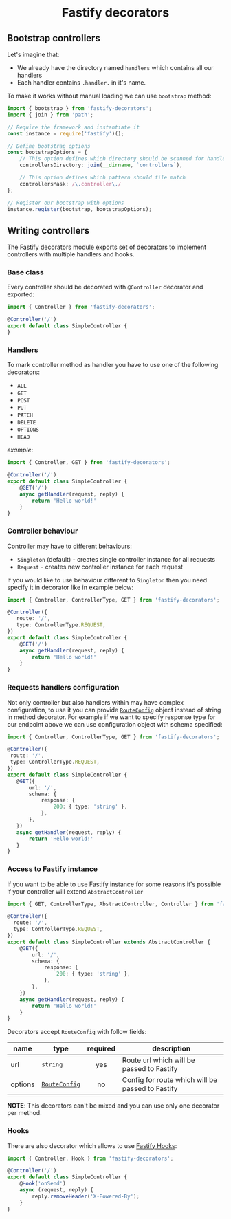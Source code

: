 <h1 align="center">Fastify decorators</h1>

## Bootstrap controllers
Let's imagine that:
- We already have the directory named `handlers` which contains all our handlers
- Each handler contains `.handler.` in it's name.

To make it works without manual loading we can use `bootstrap` method:
```typescript
import { bootstrap } from 'fastify-decorators';
import { join } from 'path';

// Require the framework and instantiate it
const instance = require('fastify')();

// Define bootstrap options
const bootstrapOptions = {
    // This option defines which directory should be scanned for handlers
    controllersDirectory: join(__dirname, `controllers`),

    // This option defines which pattern should file match
    controllersMask: /\.controller\./
};

// Register our bootstrap with options
instance.register(bootstrap, bootstrapOptions);
```

## Writing controllers

The Fastify decorators module exports set of decorators to implement controllers with multiple handlers and hooks.

### Base class

Every controller should be decorated with `@Controller` decorator and exported:
```typescript
import { Controller } from 'fastify-decorators';

@Controller('/')
export default class SimpleController {
}
```

### Handlers

To mark controller method as handler you have to use one of the following decorators:
- `ALL`
- `GET`
- `POST`
- `PUT`
- `PATCH`
- `DELETE`
- `OPTIONS`
- `HEAD`

*example*:
```typescript
import { Controller, GET } from 'fastify-decorators';

@Controller('/')
export default class SimpleController {
    @GET('/')
    async getHandler(request, reply) {
        return 'Hello world!'
    }
}
```

### Controller behaviour

Controller may have to different behaviours:
- `Singleton` (default) - creates single controller instance for all requests
- `Request` - creates new controller instance for each request

If you would like to use behaviour different to `Singleton` then you need specify it in decorator like in example below:

```typescript
import { Controller, ControllerType, GET } from 'fastify-decorators';

@Controller({
   route: '/',
   type: ControllerType.REQUEST,
})
export default class SimpleController {
    @GET('/')
    async getHandler(request, reply) {
        return 'Hello world!'
    }
}
```

### Requests handlers configuration

Not only controller but also handlers within may have complex configuration, to use it you can provide [`RouteConfig`] object instead of string in method decorator.
For example if we want to specify response type for our endpoint above we can use configuration object with schema specified:

 ```typescript
import { Controller, ControllerType, GET } from 'fastify-decorators';
 
@Controller({
  route: '/',
  type: ControllerType.REQUEST,
})
export default class SimpleController {
    @GET({
        url: '/',
        schema: {
            response: {
                200: { type: 'string' },
            },
        },
    })
    async getHandler(request, reply) {
        return 'Hello world!'
    }
}
 ```

### Access to Fastify instance

If you want to be able to use Fastify instance for some reasons it's possible if your controller will extend `AbstractController`

```typescript
import { GET, ControllerType, AbstractController, Controller } from 'fastify-decorators';

@Controller({
  route: '/',
  type: ControllerType.REQUEST,
})
export default class SimpleController extends AbstractController {
    @GET({
        url: '/',
        schema: {
            response: {
                200: { type: 'string' },
            },
        },
    })
    async getHandler(request, reply) {
        return 'Hello world!'
    }
}
```

Decorators accept `RouteConfig` with follow fields:

| name    | type            | required | description                                      |
|---------|-----------------|:--------:|--------------------------------------------------|
| url     | `string`        | yes      | Route url which will be passed to Fastify        |
| options | [`RouteConfig`] | no       | Config for route which will be passed to Fastify |

**NOTE**: This decorators can't be mixed and you can use only one decorator per method.

### Hooks

There are also decorator which allows to use [Fastify Hooks]:
```typescript
import { Controller, Hook } from 'fastify-decorators';

@Controller('/')
export default class SimpleController {
    @Hook('onSend')
    async (request, reply) {
        reply.removeHeader('X-Powered-By');
    }
}
```

[Fastify Hooks]: https://github.com/fastify/fastify/blob/master/docs/Hooks.md
[`RouteConfig`]: https://github.com/fastify/fastify/blob/master/docs/Routes.md
